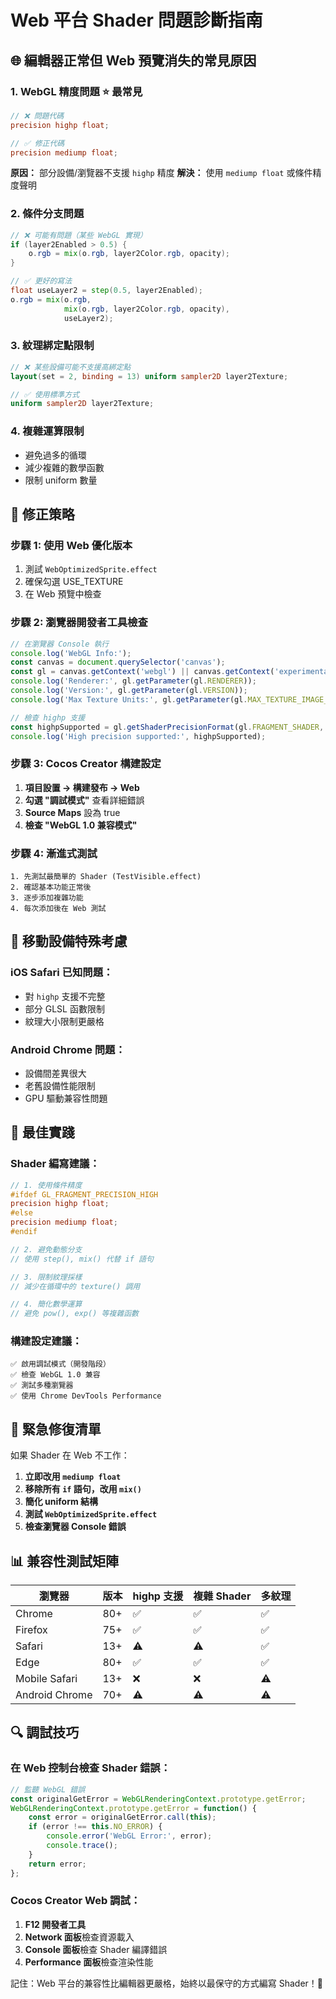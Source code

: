 # Web 平台 Shader 問題診斷指南

## 🌐 編輯器正常但 Web 預覽消失的常見原因

### 1. **WebGL 精度問題** ⭐ 最常見
```glsl
// ❌ 問題代碼
precision highp float;

// ✅ 修正代碼  
precision mediump float;
```

**原因：** 部分設備/瀏覽器不支援 `highp` 精度
**解決：** 使用 `mediump float` 或條件精度聲明

### 2. **條件分支問題**
```glsl
// ❌ 可能有問題（某些 WebGL 實現）
if (layer2Enabled > 0.5) {
    o.rgb = mix(o.rgb, layer2Color.rgb, opacity);
}

// ✅ 更好的寫法
float useLayer2 = step(0.5, layer2Enabled);
o.rgb = mix(o.rgb, 
            mix(o.rgb, layer2Color.rgb, opacity),
            useLayer2);
```

### 3. **紋理綁定點限制**
```glsl
// ❌ 某些設備可能不支援高綁定點
layout(set = 2, binding = 13) uniform sampler2D layer2Texture;

// ✅ 使用標準方式
uniform sampler2D layer2Texture;
```

### 4. **複雜運算限制**
- 避免過多的循環
- 減少複雜的數學函數
- 限制 uniform 數量

## 🔧 修正策略

### 步驟 1: 使用 Web 優化版本
1. 測試 `WebOptimizedSprite.effect`
2. 確保勾選 USE_TEXTURE
3. 在 Web 預覽中檢查

### 步驟 2: 瀏覽器開發者工具檢查
```javascript
// 在瀏覽器 Console 執行
console.log('WebGL Info:');
const canvas = document.querySelector('canvas');
const gl = canvas.getContext('webgl') || canvas.getContext('experimental-webgl');
console.log('Renderer:', gl.getParameter(gl.RENDERER));
console.log('Version:', gl.getParameter(gl.VERSION));
console.log('Max Texture Units:', gl.getParameter(gl.MAX_TEXTURE_IMAGE_UNITS));

// 檢查 highp 支援
const highpSupported = gl.getShaderPrecisionFormat(gl.FRAGMENT_SHADER, gl.HIGH_FLOAT).precision > 0;
console.log('High precision supported:', highpSupported);
```

### 步驟 3: Cocos Creator 構建設定
1. **項目設置 → 構建發布 → Web**
2. **勾選 "調試模式"** 查看詳細錯誤
3. **Source Maps** 設為 true
4. **檢查 "WebGL 1.0 兼容模式"**

### 步驟 4: 漸進式測試
```
1. 先測試最簡單的 Shader (TestVisible.effect)
2. 確認基本功能正常後
3. 逐步添加複雜功能
4. 每次添加後在 Web 測試
```

## 📱 移動設備特殊考慮

### iOS Safari 已知問題：
- 對 `highp` 支援不完整
- 部分 GLSL 函數限制
- 紋理大小限制更嚴格

### Android Chrome 問題：
- 設備間差異很大
- 老舊設備性能限制
- GPU 驅動兼容性問題

## 🎯 最佳實踐

### Shader 編寫建議：
```glsl
// 1. 使用條件精度
#ifdef GL_FRAGMENT_PRECISION_HIGH
precision highp float;
#else
precision mediump float;
#endif

// 2. 避免動態分支
// 使用 step(), mix() 代替 if 語句

// 3. 限制紋理採樣
// 減少在循環中的 texture() 調用

// 4. 簡化數學運算
// 避免 pow(), exp() 等複雜函數
```

### 構建設定建議：
```
✅ 啟用調試模式（開發階段）
✅ 檢查 WebGL 1.0 兼容
✅ 測試多種瀏覽器
✅ 使用 Chrome DevTools Performance
```

## 🚨 緊急修復清單

如果 Shader 在 Web 不工作：

1. **立即改用 `mediump float`**
2. **移除所有 `if` 語句，改用 `mix()`**
3. **簡化 uniform 結構**
4. **測試 `WebOptimizedSprite.effect`**
5. **檢查瀏覽器 Console 錯誤**

## 📊 兼容性測試矩陣

| 瀏覽器 | 版本 | highp 支援 | 複雜 Shader | 多紋理 |
|--------|------|------------|------------|--------|
| Chrome | 80+ | ✅ | ✅ | ✅ |
| Firefox | 75+ | ✅ | ✅ | ✅ |
| Safari | 13+ | ⚠️ | ⚠️ | ✅ |
| Edge | 80+ | ✅ | ✅ | ✅ |
| Mobile Safari | 13+ | ❌ | ❌ | ⚠️ |
| Android Chrome | 70+ | ⚠️ | ⚠️ | ⚠️ |

## 🔍 調試技巧

### 在 Web 控制台檢查 Shader 錯誤：
```javascript
// 監聽 WebGL 錯誤
const originalGetError = WebGLRenderingContext.prototype.getError;
WebGLRenderingContext.prototype.getError = function() {
    const error = originalGetError.call(this);
    if (error !== this.NO_ERROR) {
        console.error('WebGL Error:', error);
        console.trace();
    }
    return error;
};
```

### Cocos Creator Web 調試：
1. **F12 開發者工具**
2. **Network 面板**檢查資源載入
3. **Console 面板**檢查 Shader 編譯錯誤
4. **Performance 面板**檢查渲染性能

記住：Web 平台的兼容性比編輯器更嚴格，始終以最保守的方式編寫 Shader！🎯